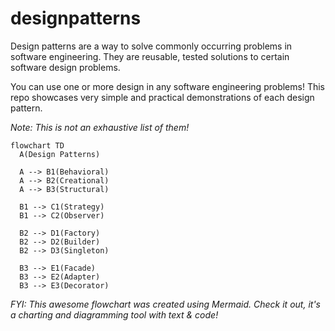 # designpatterns

Design patterns are a way to solve commonly occurring problems in software engineering. They are reusable, tested solutions to certain
software design problems. 

You can use one or more design in any software engineering problems! This repo showcases very simple and practical
demonstrations of each design pattern. 

_Note: This is not an exhaustive list of them!_

```mermaid
flowchart TD
  A(Design Patterns)
    
  A --> B1(Behavioral)
  A --> B2(Creational)
  A --> B3(Structural)

  B1 --> C1(Strategy)
  B1 --> C2(Observer)

  B2 --> D1(Factory)
  B2 --> D2(Builder)
  B2 --> D3(Singleton)

  B3 --> E1(Facade)
  B3 --> E2(Adapter)
  B3 --> E3(Decorator)
```
_FYI: This awesome flowchart was created using Mermaid. Check it out, it's a charting and diagramming tool with text & code!_
